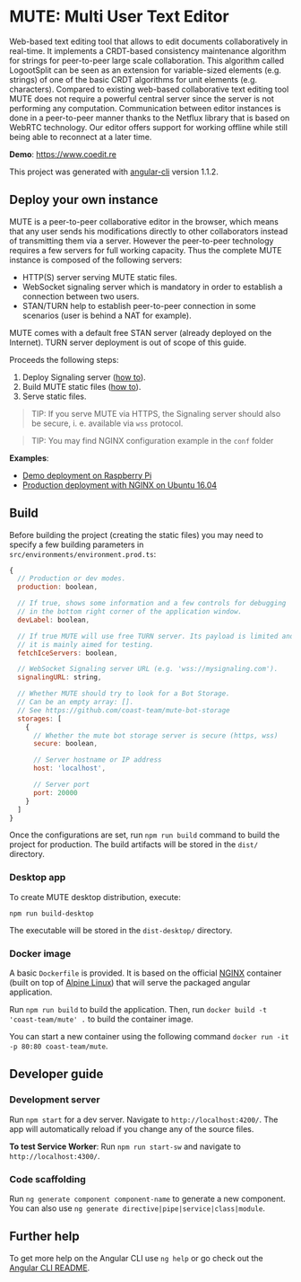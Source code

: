 # MUTE: Multi User Text Editor

Web-based text editing tool that allows to edit documents collaboratively in real-time. It implements a CRDT-based consistency maintenance algorithm for strings for peer-to-peer large scale collaboration. This algorithm called LogootSplit can be seen as an extension for variable-sized elements (e.g. strings) of one of the basic CRDT algorithms for unit elements (e.g. characters). Compared to existing web-based collaborative text editing tool MUTE does not require a powerful central server since the server is not performing any computation. Communication between editor instances is done in a peer-to-peer manner thanks to the Netflux library that is based on WebRTC technology. Our editor offers support for working offline while still being able to reconnect at a  later time.

**Demo**: https://www.coedit.re

This project was generated with [angular-cli](https://github.com/angular/angular-cli) version 1.1.2.

## Deploy your own instance
MUTE is a peer-to-peer collaborative editor in the browser, which means that any user sends his modifications directly to other collaborators instead of transmitting them via a server. However the peer-to-peer technology requires a few servers for full working capacity. Thus the complete MUTE instance is composed of the following servers:

- HTTP(S) server serving MUTE static files.
- WebSocket signaling server which is mandatory in order to establish a connection between two users.
- STAN/TURN help to establish peer-to-peer connection in some scenarios (user is behind a NAT for example).

MUTE comes with a default free STAN server (already deployed on the Internet). TURN server deployment is out of scope of this guide.

Proceeds the following steps:

1. Deploy Signaling server ([how to](https://github.com/coast-team/sigver)).
2. Build MUTE static files ([how to](#build)).
3. Serve static files.

> TIP: If you serve MUTE via HTTPS, the Signaling server should also be secure, i. e. available via `wss` protocol.

> TIP: You may find NGINX configuration example in the `conf` folder

**Examples**:
- [Demo deployment on Raspberry Pi](https://github.com/coast-team/mute/wiki/Deploy:-Raspberry-Pi)
- [Production deployment with NGINX on Ubuntu 16.04](https://github.com/coast-team/mute/wiki/Deploy:-Production)

## Build
Before building the project (creating the static files) you may need to specify a few building parameters in `src/environments/environment.prod.ts`:

```javascript
{
  // Production or dev modes.
  production: boolean, 

  // If true, shows some information and a few controls for debugging
  // in the bottom right corner of the application window.
  devLabel: boolean,

  // If true MUTE will use free TURN server. Its payload is limited and
  // it is mainly aimed for testing.
  fetchIceServers: boolean,

  // WebSocket Signaling server URL (e.g. 'wss://mysignaling.com').
  signalingURL: string,

  // Whether MUTE should try to look for a Bot Storage.
  // Can be an empty array: [].
  // See https://github.com/coast-team/mute-bot-storage
  storages: [
    {
      // Whether the mute bot storage server is secure (https, wss)
      secure: boolean,

      // Server hostname or IP address
      host: 'localhost',

      // Server port
      port: 20000
    }
  ]
}
```
Once the configurations are set, run `npm run build` command to build the project for production. The build artifacts will be stored in the `dist/` directory.

### Desktop app
To create MUTE desktop distribution, execute:
```
npm run build-desktop
```
The executable will be stored in the `dist-desktop/` directory.

### Docker image

A basic `Dockerfile` is provided. It is based on the official [NGINX](https://hub.docker.com/_/nginx/) container (built on top of [Alpine Linux](https://alpinelinux.org/)) that will serve the packaged angular application.

Run `npm run build` to build the application.
Then, run `docker build -t 'coast-team/mute' .` to build the container image.

You can start a new container using the following command `docker run -it -p 80:80 coast-team/mute`.

## Developer guide
### Development server
Run `npm start` for a dev server. Navigate to `http://localhost:4200/`. The app will automatically reload if you change any of the source files.

**To test Service Worker**: 
Run `npm run start-sw` and navigate to `http://localhost:4300/`. 

### Code scaffolding

Run `ng generate component component-name` to generate a new component. You can also use `ng generate directive|pipe|service|class|module`.

## Further help

To get more help on the Angular CLI use `ng help` or go check out the [Angular CLI README](https://github.com/angular/angular-cli/blob/master/README.md).
